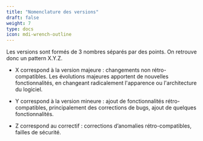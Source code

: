 ```yaml
---
title: "Nomenclature des versions"
draft: false
weight: 7
type: docs
icon: mdi-wrench-outline
---
```


Les versions sont formés de 3 nombres séparés par des points. On retrouve donc un pattern X.Y.Z.

 
- X correspond à la version majeure : changements non rétro-compatibles. Les évolutions majeures apportent de nouvelles fonctionnalités, en changeant radicalement l'apparence ou l'architecture du logiciel.

- Y correspond à la version mineure : ajout de fonctionnalités rétro-compatibles, principalement des corrections de bugs, ajout de quelques fonctionnalités.

- Z correspond au correctif : corrections d’anomalies rétro-compatibles, failles de sécurité.